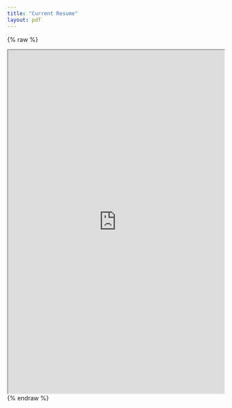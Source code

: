 ```yaml
---
title: "Current Resume"
layout: pdf
---
```

{% raw %}
<iframe src="https://abenaa07.github.io/files/170509_cv.pdf " width="100%" height="800em"></iframe>
{% endraw %}
